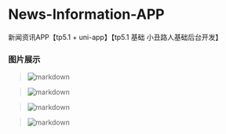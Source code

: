 # News-Information-APP
新闻资讯APP【tp5.1 + uni-app】【tp5.1 基础 小丑路人基础后台开发】

### 图片展示
> ![markdown](/../../images/1.png "markdown")

> ![markdown](/../../images/2.png "markdown")

> ![markdown](/../../images/3.png "markdown")

> ![markdown](/../../images/4.png "markdown")